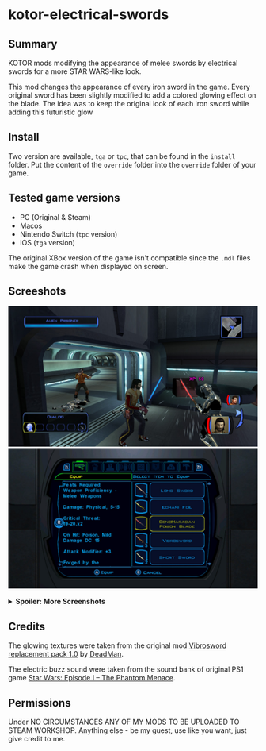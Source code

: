 # kotor-electrical-swords

## Summary

KOTOR mods modifying the appearance of melee swords by electrical
swords for a more STAR WARS-like look.

This mod changes the appearance of every iron sword in the game.
Every original sword has been slightly modified to add a colored
glowing effect on the blade.
The idea was to keep the original look of each iron sword while
adding this futuristic glow

## Install

Two version are available, `tga` or `tpc`, that can be found in
the `install` folder.
Put the content of the `override` folder into the `override`
folder of your game.

## Tested game versions

- PC (Original & Steam)
- Macos
- Nintendo Switch (`tpc` version)
- iOS (`tga` version)

The original XBox version of the game isn't compatible since
the `.mdl` files make the game crash when displayed on screen.


## Screeshots

![E91644C8-C64B-41FE-BFD2-4181EA53F8F8.jpeg](img%2FE91644C8-C64B-41FE-BFD2-4181EA53F8F8.jpeg)
![C3790810-7627-442F-87D1-9A5333F17CDF.jpeg](img%2FC3790810-7627-442F-87D1-9A5333F17CDF.jpeg)

<details>
  <summary><b>Spoiler: More Screenshots</b></summary>

![0E78E931-B867-4946-969B-01211674614A.jpeg](img%2F0E78E931-B867-4946-969B-01211674614A.jpeg)
![3F0B33F3-A71B-4119-BD28-144C43AFC156.jpeg](img%2F3F0B33F3-A71B-4119-BD28-144C43AFC156.jpeg)
![5EBDD7A6-B003-4BC6-863F-8DE5C2A3D097.jpeg](img%2F5EBDD7A6-B003-4BC6-863F-8DE5C2A3D097.jpeg)
![6E61AD0D-C45D-4334-A4B0-5C5201AD892C_1_102_o.jpeg](img%2F6E61AD0D-C45D-4334-A4B0-5C5201AD892C_1_102_o.jpeg)
![8E3DF9D6-0B76-4AFE-8AD7-2E71CE3A8469.jpeg](img%2F8E3DF9D6-0B76-4AFE-8AD7-2E71CE3A8469.jpeg)
![BB83FF16-E94B-4E3F-A4C4-88DB86A415A4.jpeg](img%2FBB83FF16-E94B-4E3F-A4C4-88DB86A415A4.jpeg)
![BD30845C-47EF-489D-9DF3-29C7FF84336D.jpeg](img%2FBD30845C-47EF-489D-9DF3-29C7FF84336D.jpeg)
![E78D2347-352F-420C-9311-C0DDB7FCB86F.jpeg](img%2FE78D2347-352F-420C-9311-C0DDB7FCB86F.jpeg)
![E87349B8-2EB2-434F-B71E-09BC8A176796.jpeg](img%2FE87349B8-2EB2-434F-B71E-09BC8A176796.jpeg)

</details>


## Credits

The glowing textures were taken from the original mod 
[Vibrosword replacement pack 1.0](https://deadlystream.com/files/file/65-vibrosword-replacement-pack/)
by [DeadMan](https://deadlystream.com/profile/8930-deadman/).

The electric buzz sound were taken from the sound bank of 
original PS1 game 
[Star Wars: Episode I – The Phantom Menace](https://en.wikipedia.org/wiki/Star_Wars:_Episode_I_%E2%80%93_The_Phantom_Menace_(video_game)).


## Permissions

Under NO CIRCUMSTANCES ANY OF MY MODS TO BE UPLOADED TO STEAM WORKSHOP.
Anything else - be my guest, use like you want, just give credit to me.

